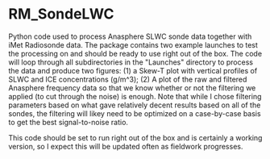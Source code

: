 # RM_SondeLWC
Python code used to process Anasphere SLWC sonde data together with iMet Radiosonde data. The package contains two example launches to test the processing on and should be ready to use right out of the box. The code will loop through all subdirectories in the "Launches" directory to process the data and produce two figures: (1) a Skew-T plot with vertical profiles of SLWC and ICE concentrations (g/m^3); (2) A plot of the raw and filtered Anasphere frequency data so that we know whether or not the filtering we applied (to cut through the noise) is enough. Note that while I chose filtering parameters based on what gave relatively decent results based on all of the sondes, the filtering will likey need to be optimized on a case-by-case basis to get the best signal-to-noise ratio. 

This code should be set to run right out of the box and is certainly a working version, so I expect this will be updated often as fieldwork progresses. 
